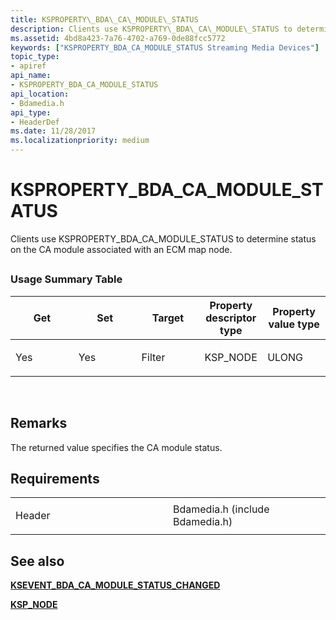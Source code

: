 ```yaml
---
title: KSPROPERTY\_BDA\_CA\_MODULE\_STATUS
description: Clients use KSPROPERTY\_BDA\_CA\_MODULE\_STATUS to determine status on the CA module associated with an ECM map node.
ms.assetid: 4bd8a423-7a76-4702-a769-0de88fcc5772
keywords: ["KSPROPERTY_BDA_CA_MODULE_STATUS Streaming Media Devices"]
topic_type:
- apiref
api_name:
- KSPROPERTY_BDA_CA_MODULE_STATUS
api_location:
- Bdamedia.h
api_type:
- HeaderDef
ms.date: 11/28/2017
ms.localizationpriority: medium
---
```


# KSPROPERTY\_BDA\_CA\_MODULE\_STATUS


Clients use KSPROPERTY\_BDA\_CA\_MODULE\_STATUS to determine status on the CA module associated with an ECM map node.

## <span id="ddk_ksproperty_bda_ca_module_status_ks"></span><span id="DDK_KSPROPERTY_BDA_CA_MODULE_STATUS_KS"></span>


### Usage Summary Table

<table>
<colgroup>
<col width="20%" />
<col width="20%" />
<col width="20%" />
<col width="20%" />
<col width="20%" />
</colgroup>
<thead>
<tr class="header">
<th>Get</th>
<th>Set</th>
<th>Target</th>
<th>Property descriptor type</th>
<th>Property value type</th>
</tr>
</thead>
<tbody>
<tr class="odd">
<td><p>Yes</p></td>
<td><p>Yes</p></td>
<td><p>Filter</p></td>
<td><p>KSP_NODE</p></td>
<td><p>ULONG</p></td>
</tr>
</tbody>
</table>

 

Remarks
-------

The returned value specifies the CA module status.

Requirements
------------

<table>
<colgroup>
<col width="50%" />
<col width="50%" />
</colgroup>
<tbody>
<tr class="odd">
<td><p>Header</p></td>
<td>Bdamedia.h (include Bdamedia.h)</td>
</tr>
</tbody>
</table>

## See also


[**KSEVENT\_BDA\_CA\_MODULE\_STATUS\_CHANGED**](ksevent-bda-ca-module-status-changed.md)

[**KSP\_NODE**](https://msdn.microsoft.com/library/windows/hardware/ff566720)

 

 






